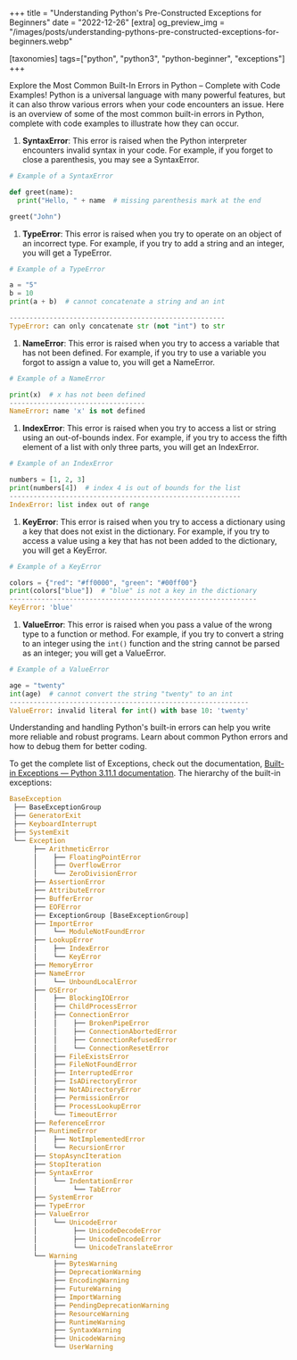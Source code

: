 +++
title = "Understanding Python's Pre-Constructed Exceptions for Beginners"
date = "2022-12-26"
[extra]
og_preview_img = "/images/posts/understanding-pythons-pre-constructed-exceptions-for-beginners.webp"

[taxonomies]
tags=["python", "python3", "python-beginner", "exceptions"]
+++

Explore the Most Common Built-In Errors in Python – Complete with Code Examples! Python is a universal language with many powerful features, but it can also throw various errors when your code encounters an issue. Here is an overview of some of the most common built-in errors in Python, complete with code examples to illustrate how they can occur.

1. **SyntaxError**: This error is raised when the Python interpreter encounters invalid syntax in your code. For example, if you forget to close a parenthesis, you may see a SyntaxError.

```python
# Example of a SyntaxError

def greet(name):
  print("Hello, " + name  # missing parenthesis mark at the end

greet("John")
```

1. **TypeError**: This error is raised when you try to operate on an object of an incorrect type. For example, if you try to add a string and an integer, you will get a TypeError.

```python
# Example of a TypeError

a = "5"
b = 10
print(a + b)  # cannot concatenate a string and an int

------------------------------------------------------
TypeError: can only concatenate str (not "int") to str
```

1. **NameError**: This error is raised when you try to access a variable that has not been defined. For example, if you try to use a variable you forgot to assign a value to, you will get a NameError.

```python
# Example of a NameError

print(x)  # x has not been defined
----------------------------------
NameError: name 'x' is not defined
```

1. **IndexError**: This error is raised when you try to access a list or string using an out-of-bounds index. For example, if you try to access the fifth element of a list with only three parts, you will get an IndexError.

```python
# Example of an IndexError

numbers = [1, 2, 3]
print(numbers[4])  # index 4 is out of bounds for the list
----------------------------------------------------------
IndexError: list index out of range
```

1. **KeyError**: This error is raised when you try to access a dictionary using a key that does not exist in the dictionary. For example, if you try to access a value using a key that has not been added to the dictionary, you will get a KeyError.

```python
# Example of a KeyError

colors = {"red": "#ff0000", "green": "#00ff00"}
print(colors["blue"])  # "blue" is not a key in the dictionary
--------------------------------------------------------------
KeyError: 'blue'
```

1. **ValueError**: This error is raised when you pass a value of the wrong type to a function or method. For example, if you try to convert a string to an integer using the `int()` function and the string cannot be parsed as an integer; you will get a ValueError.

```python
# Example of a ValueError

age = "twenty"
int(age)  # cannot convert the string "twenty" to an int
------------------------------------------------------------
ValueError: invalid literal for int() with base 10: 'twenty'
```

Understanding and handling Python's built-in errors can help you write more reliable and robust programs. Learn about common Python errors and how to debug them for better coding.

To get the complete list of Exceptions, check out the documentation, [Built-in Exceptions — Python 3.11.1 documentation](https://docs.python.org/3/library/exceptions.html). The hierarchy of the built-in exceptions:

```python
BaseException
 ├── BaseExceptionGroup
 ├── GeneratorExit
 ├── KeyboardInterrupt
 ├── SystemExit
 └── Exception
      ├── ArithmeticError
      │    ├── FloatingPointError
      │    ├── OverflowError
      │    └── ZeroDivisionError
      ├── AssertionError
      ├── AttributeError
      ├── BufferError
      ├── EOFError
      ├── ExceptionGroup [BaseExceptionGroup]
      ├── ImportError
      │    └── ModuleNotFoundError
      ├── LookupError
      │    ├── IndexError
      │    └── KeyError
      ├── MemoryError
      ├── NameError
      │    └── UnboundLocalError
      ├── OSError
      │    ├── BlockingIOError
      │    ├── ChildProcessError
      │    ├── ConnectionError
      │    │    ├── BrokenPipeError
      │    │    ├── ConnectionAbortedError
      │    │    ├── ConnectionRefusedError
      │    │    └── ConnectionResetError
      │    ├── FileExistsError
      │    ├── FileNotFoundError
      │    ├── InterruptedError
      │    ├── IsADirectoryError
      │    ├── NotADirectoryError
      │    ├── PermissionError
      │    ├── ProcessLookupError
      │    └── TimeoutError
      ├── ReferenceError
      ├── RuntimeError
      │    ├── NotImplementedError
      │    └── RecursionError
      ├── StopAsyncIteration
      ├── StopIteration
      ├── SyntaxError
      │    └── IndentationError
      │         └── TabError
      ├── SystemError
      ├── TypeError
      ├── ValueError
      │    └── UnicodeError
      │         ├── UnicodeDecodeError
      │         ├── UnicodeEncodeError
      │         └── UnicodeTranslateError
      └── Warning
           ├── BytesWarning
           ├── DeprecationWarning
           ├── EncodingWarning
           ├── FutureWarning
           ├── ImportWarning
           ├── PendingDeprecationWarning
           ├── ResourceWarning
           ├── RuntimeWarning
           ├── SyntaxWarning
           ├── UnicodeWarning
           └── UserWarning
```
